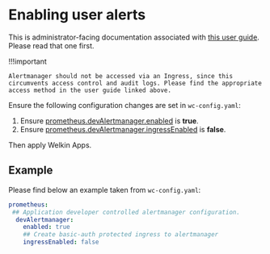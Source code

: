 # Enabling user alerts

This is administrator-facing documentation associated with [this user guide](../user-guide/alerts.md). Please read that one first.

!!!important

    Alertmanager should not be accessed via an Ingress, since this circumvents access control and audit logs. Please find the appropriate access method in the user guide linked above.

Ensure the following configuration changes are set in `wc-config.yaml`:

<!-- markdownlint-disable MD044 -->
1. Ensure [prometheus.devAlertmanager.enabled](schema/config.md#prometheus-devalertmanager-enabled) is **true**.
1. Ensure [prometheus.devAlertmanager.ingressEnabled](schema/config.md#prometheus-devalertmanager-ingressenabled) is **false**.
<!-- markdownlint-enable MD044 -->

Then apply Welkin Apps.

## Example

Please find below an example taken from `wc-config.yaml`:

```yaml
prometheus:
 ## Application developer controlled alertmanager configuration.
  devAlertmanager:
    enabled: true
    ## Create basic-auth protected ingress to alertmanager
    ingressEnabled: false
```
